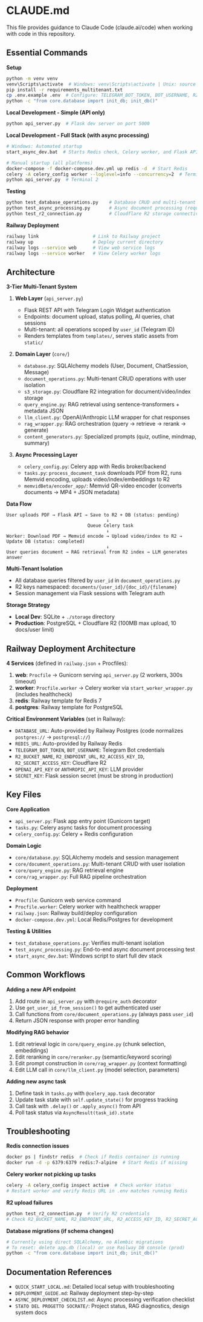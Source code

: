 # CLAUDE.md

This file provides guidance to Claude Code (claude.ai/code) when working with code in this repository.

## Essential Commands

**Setup**
```bash
python -m venv venv
venv\Scripts\activate  # Windows: venv\Scripts\activate | Unix: source venv/bin/activate
pip install -r requirements_multitenant.txt
cp .env.example .env  # Configure: TELEGRAM_BOT_TOKEN, BOT_USERNAME, R2_*, OPENAI_API_KEY
python -c "from core.database import init_db; init_db()"
```

**Local Development - Simple (API only)**
```bash
python api_server.py  # Flask dev server on port 5000
```

**Local Development - Full Stack (with async processing)**
```bash
# Windows: Automated startup
start_async_dev.bat  # Starts Redis check, Celery worker, and Flask API in separate windows

# Manual startup (all platforms)
docker-compose -f docker-compose.dev.yml up redis -d  # Start Redis
celery -A celery_config worker --loglevel=info --concurrency=2  # Terminal 1
python api_server.py  # Terminal 2
```

**Testing**
```bash
python test_database_operations.py    # Database CRUD and multi-tenant isolation
python test_async_processing.py       # Async document processing (requires Redis + Celery worker)
python test_r2_connection.py          # Cloudflare R2 storage connectivity
```

**Railway Deployment**
```bash
railway link                    # Link to Railway project
railway up                      # Deploy current directory
railway logs --service web      # View web service logs
railway logs --service worker   # View Celery worker logs
```

## Architecture

**3-Tier Multi-Tenant System**

1. **Web Layer** (`api_server.py`)
   - Flask REST API with Telegram Login Widget authentication
   - Endpoints: document upload, status polling, AI queries, chat sessions
   - Multi-tenant: all operations scoped by `user_id` (Telegram ID)
   - Renders templates from `templates/`, serves static assets from `static/`

2. **Domain Layer** (`core/`)
   - `database.py`: SQLAlchemy models (User, Document, ChatSession, Message)
   - `document_operations.py`: Multi-tenant CRUD operations with user isolation
   - `s3_storage.py`: Cloudflare R2 integration for document/video/index storage
   - `query_engine.py`: RAG retrieval using sentence-transformers + metadata JSON
   - `llm_client.py`: OpenAI/Anthropic LLM wrapper for chat responses
   - `rag_wrapper.py`: RAG orchestration (query → retrieve → rerank → generate)
   - `content_generators.py`: Specialized prompts (quiz, outline, mindmap, summary)

3. **Async Processing Layer**
   - `celery_config.py`: Celery app with Redis broker/backend
   - `tasks.py`: `process_document_task` downloads PDF from R2, runs Memvid encoding, uploads video/index/embeddings to R2
   - `memvidBeta/encoder_app/`: Memvid QR-video encoder (converts documents → MP4 + JSON metadata)

**Data Flow**
```
User uploads PDF → Flask API → Save to R2 + DB (status: pending)
                                     ↓
                              Queue Celery task
                                     ↓
Worker: Download PDF → Memvid encode → Upload video/index to R2 → Update DB (status: completed)
                                     ↓
User queries document → RAG retrieval from R2 index → LLM generates answer
```

**Multi-Tenant Isolation**
- All database queries filtered by `user_id` in `document_operations.py`
- R2 keys namespaced: `documents/{user_id}/{doc_id}/{filename}`
- Session management via Flask sessions with Telegram auth

**Storage Strategy**
- **Local Dev**: SQLite + `./storage` directory
- **Production**: PostgreSQL + Cloudflare R2 (100MB max upload, 10 docs/user limit)

## Railway Deployment Architecture

**4 Services** (defined in `railway.json` + Procfiles):
1. **web**: `Procfile` → Gunicorn serving `api_server.py` (2 workers, 300s timeout)
2. **worker**: `Procfile.worker` → Celery worker via `start_worker_wrapper.py` (includes healthcheck)
3. **redis**: Railway template for Redis 7
4. **postgres**: Railway template for PostgreSQL

**Critical Environment Variables** (set in Railway):
- `DATABASE_URL`: Auto-provided by Railway Postgres (code normalizes `postgres://` → `postgresql://`)
- `REDIS_URL`: Auto-provided by Railway Redis
- `TELEGRAM_BOT_TOKEN`, `BOT_USERNAME`: Telegram Bot credentials
- `R2_BUCKET_NAME`, `R2_ENDPOINT_URL`, `R2_ACCESS_KEY_ID`, `R2_SECRET_ACCESS_KEY`: Cloudflare R2
- `OPENAI_API_KEY` or `ANTHROPIC_API_KEY`: LLM provider
- `SECRET_KEY`: Flask session secret (must be strong in production)

## Key Files

**Core Application**
- `api_server.py`: Flask app entry point (Gunicorn target)
- `tasks.py`: Celery async tasks for document processing
- `celery_config.py`: Celery + Redis configuration

**Domain Logic**
- `core/database.py`: SQLAlchemy models and session management
- `core/document_operations.py`: Multi-tenant CRUD with user isolation
- `core/query_engine.py`: RAG retrieval engine
- `core/rag_wrapper.py`: Full RAG pipeline orchestration

**Deployment**
- `Procfile`: Gunicorn web service command
- `Procfile.worker`: Celery worker with healthcheck wrapper
- `railway.json`: Railway build/deploy configuration
- `docker-compose.dev.yml`: Local Redis/Postgres for development

**Testing & Utilities**
- `test_database_operations.py`: Verifies multi-tenant isolation
- `test_async_processing.py`: End-to-end async document processing test
- `start_async_dev.bat`: Windows script to start full dev stack

## Common Workflows

**Adding a new API endpoint**
1. Add route in `api_server.py` with `@require_auth` decorator
2. Use `get_user_id_from_session()` to get authenticated user
3. Call functions from `core/document_operations.py` (always pass `user_id`)
4. Return JSON response with proper error handling

**Modifying RAG behavior**
1. Edit retrieval logic in `core/query_engine.py` (chunk selection, embeddings)
2. Edit reranking in `core/reranker.py` (semantic/keyword scoring)
3. Edit prompt construction in `core/rag_wrapper.py` (context formatting)
4. Edit LLM call in `core/llm_client.py` (model selection, parameters)

**Adding new async task**
1. Define task in `tasks.py` with `@celery_app.task` decorator
2. Update task state with `self.update_state()` for progress tracking
3. Call task with `.delay()` or `.apply_async()` from API
4. Poll task status via `AsyncResult(task_id).state`

## Troubleshooting

**Redis connection issues**
```bash
docker ps | findstr redis  # Check if Redis container is running
docker run -d -p 6379:6379 redis:7-alpine  # Start Redis if missing
```

**Celery worker not picking up tasks**
```bash
celery -A celery_config inspect active  # Check worker status
# Restart worker and verify Redis URL in .env matches running Redis
```

**R2 upload failures**
```bash
python test_r2_connection.py  # Verify R2 credentials
# Check R2_BUCKET_NAME, R2_ENDPOINT_URL, R2_ACCESS_KEY_ID, R2_SECRET_ACCESS_KEY
```

**Database migrations (if schema changes)**
```bash
# Currently using direct SQLAlchemy, no Alembic migrations
# To reset: delete app.db (local) or use Railway DB console (prod)
python -c "from core.database import init_db; init_db()"
```

## Documentation References

- `QUICK_START_LOCAL.md`: Detailed local setup with troubleshooting
- `DEPLOYMENT_GUIDE.md`: Railway deployment step-by-step
- `ASYNC_DEPLOYMENT_CHECKLIST.md`: Async processing verification checklist
- `STATO DEL PROGETTO SOCRATE/`: Project status, RAG diagnostics, design system docs
